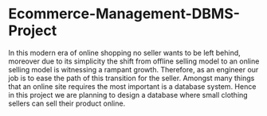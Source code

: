 # Ecommerce-Management-DBMS-Project
In this modern era of online shopping no seller wants to be left behind, moreover due to its simplicity the shift from offline selling model to an online selling model is witnessing a rampant growth.
Therefore, as an engineer our job is to ease the path of this transition for the seller. Amongst many things that an online site requires the most important is a database system. Hence in this project we are planning to design a database where small clothing sellers can sell their product online.


